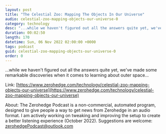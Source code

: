 ```yaml
---
layout: post
title: "The Celestial Zoo: Mapping The Objects In Our Universe"
audio: celestial-zoo-mapping-objects-our-universe-0
category: technology
desc: "...while we haven't figured out all the answers quite yet, we've made some remarkable discoveries when it comes to learning about outer space..."
duration: 00:02:50
length: 170
datetime: Sun, 06 Nov 2022 02:00:00 +0000
tags: podcast
guid: celestial-zoo-mapping-objects-our-universe-0
order: 0
---
```

...while we haven't figured out all the answers quite yet, we've made some remarkable discoveries when it comes to learning about outer space...

Link: [https://www.zerohedge.com/technology/celestial-zoo-mapping-objects-our-universe](https://www.zerohedge.com/technology/celestial-zoo-mapping-objects-our-universe)

About: The Zerohedge Podcast is a non-commercial, automated program, designed to give people a way to get news from Zerohedge in an audio format.  I am actively working on tweaking and improving the setup to create a better listening experience (October 2022).  Suggestions are welcome: [zerohedgePodcast@outlook.com](mailto:zerohedgePodcast@outlook.com)